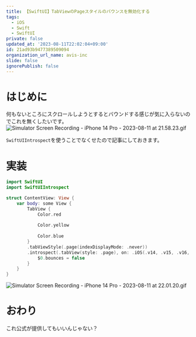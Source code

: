 ```yaml
---
title: 【SwiftUI】TabViewのPageスタイルのバウンスを無効化する
tags:
  - iOS
  - Swift
  - SwiftUI
private: false
updated_at: '2023-08-11T22:02:04+09:00'
id: 21ad93b9477389509094
organization_url_name: avis-inc
slide: false
ignorePublish: false
---
```

# はじめに
何もないところにスクロールしようとするとバウンドする感じが気に入らないのでこれを無くしたいです。
![Simulator Screen Recording - iPhone 14 Pro - 2023-08-11 at 21.58.23.gif](https://qiita-image-store.s3.ap-northeast-1.amazonaws.com/0/1745371/17516b3d-0cb4-0e5f-9c18-4a52f992f522.gif)

`SwiftUIIntrospect`を使うことでなくせたので記事にしておきます。

# 実装
```swift
import SwiftUI
import SwiftUIIntrospect

struct ContentView: View {
    var body: some View {
        TabView {
            Color.red
            
            Color.yellow
            
            Color.blue
        }
        .tabViewStyle(.page(indexDisplayMode: .never))
        .introspect(.tabView(style: .page), on: .iOS(.v14, .v15, .v16, .v17)) {
            $0.bounces = false
        }
    }
}
```

![Simulator Screen Recording - iPhone 14 Pro - 2023-08-11 at 22.01.20.gif](https://qiita-image-store.s3.ap-northeast-1.amazonaws.com/0/1745371/0cebb691-9705-8a73-56a7-24537e58517d.gif)

# おわり
これ公式が提供してもいいんじゃない？
